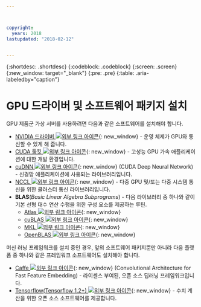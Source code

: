 ```yaml
---



copyright:
  years: 2018
lastupdated: "2018-02-12"


---
```


{:shortdesc: .shortdesc}
{:codeblock: .codeblock}
{:screen: .screen}
{:new_window: target="_blank"}
{:pre: .pre}
{:table: .aria-labeledby="caption"}

# GPU 드라이버 및 소프트웨어 패키지 설치
GPU 제품군 가상 서버를 사용하려면 다음과 같은 소프트웨어를 설치해야 합니다.
* [NVIDIA 드라이버 ![외부 링크 아이콘](../icons/launch-glyph.svg "외부 링크 아이콘")](http://www.nvidia.com/drivers){: new_window} - 운영 체제가 GPU와 통신할 수 있게 해 줍니다. 
* [CUDA 툴킷 ![외부 링크 아이콘](../icons/launch-glyph.svg "외부 링크 아이콘")](https://docs.nvidia.com/cuda/){: new_window} - 고성능 GPU 가속 애플리케이션에 대한 개발 환경입니다. 
* [cuDNN ![외부 링크 아이콘](../icons/launch-glyph.svg "외부 링크 아이콘")](https://developer.nvidia.com/cudnn){: new_window} (CUDA Deep Neural Network) - 신경망 애플리케이션에 사용되는  라이브러리입니다. 
* [NCCL ![외부 링크 아이콘](../icons/launch-glyph.svg "외부 링크 아이콘")](http://docs.nvidia.com/deeplearning/sdk/nccl-install-guide/index.html){: new_window} - 다중 GPU 및/또는 다중 시스템 통신을 위한 클러스터 통신 라이브러리입니다. 
* **BLAS**(_Basic Linear Algebra Subprograms_) - 다음 라이브러리 중 하나와 같이 기본 선형 대수 연산 수행을 위한 구성 요소를 제공하는 루틴.
  - [Atlas ![외부 링크 아이콘](../icons/launch-glyph.svg "외부 링크 아이콘")](http://math-atlas.sourceforge.net/atlas_install/){: new_window}
  - [cuBLAS ![외부 링크 아이콘](../icons/launch-glyph.svg "외부 링크 아이콘")](https://developer.nvidia.com/cublas){: new_window}
  - [MKL ![외부 링크 아이콘](../icons/launch-glyph.svg "외부 링크 아이콘")](https://software.intel.com/en-us/mkl-developer-reference-c-blas-and-sparse-blas-routines){: new_window}
  - [OpenBLAS ![외부 링크 아이콘](../icons/launch-glyph.svg "외부 링크 아이콘")](http://www.openblas.net/){: new_window}

머신 러닝 프레임워크를 설치 중인 경우, 앞의 소프트웨어 패키지뿐만 아니라 다음 플랫폼 중 하나와 같은 프레임워크 소프트웨어도 설치해야 합니다.
* [Caffe ![외부 링크 아이콘](../icons/launch-glyph.svg "외부 링크 아이콘")](https://www.nvidia.com/en-us/data-center/gpu-accelerated-applications/caffe/){: new_window} (Convolutional Architecture for Fast Feature Embedding) - 라이센스 부여된, 오픈 소스 딥러닝 프레임워크입니다. 
* [Tensorflow(Tensorflow 1.2+) ![외부 링크 아이콘](../icons/launch-glyph.svg "외부 링크 아이콘")](https://www.tensorflow.org/install/){: new_window} - 수치 계산을 위한 오픈 소스 소프트웨어를 제공합니다. 

